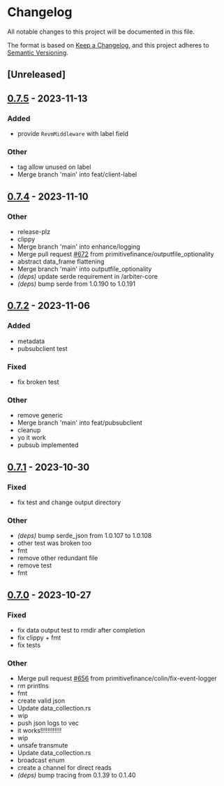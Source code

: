 # Changelog
All notable changes to this project will be documented in this file.

The format is based on [Keep a Changelog](https://keepachangelog.com/en/1.0.0/),
and this project adheres to [Semantic Versioning](https://semver.org/spec/v2.0.0.html).

## [Unreleased]

## [0.7.5](https://github.com/primitivefinance/arbiter/compare/arbiter-core-v0.7.4...arbiter-core-v0.7.5) - 2023-11-13

### Added
- provide `RevmMiddleware` with label field

### Other
- tag allow unused on label
- Merge branch 'main' into feat/client-label

## [0.7.4](https://github.com/primitivefinance/arbiter/compare/arbiter-core-v0.7.3...arbiter-core-v0.7.4) - 2023-11-10

### Other
- release-plz
- clippy
- Merge branch 'main' into enhance/logging
- Merge pull request [#672](https://github.com/primitivefinance/arbiter/pull/672) from primitivefinance/outputfile_optionality
- abstract data_frame flattening
- Merge branch 'main' into outputfile_optionality
- *(deps)* update serde requirement in /arbiter-core
- *(deps)* bump serde from 1.0.190 to 1.0.191

## [0.7.2](https://github.com/primitivefinance/arbiter/compare/arbiter-core-v0.7.1...arbiter-core-v0.7.2) - 2023-11-06

### Added
- metadata
- pubsubclient test

### Fixed
- fix broken test

### Other
- remove generic
- Merge branch 'main' into feat/pubsubclient
- cleanup
- yo it work
- pubsub implemented

## [0.7.1](https://github.com/primitivefinance/arbiter/compare/arbiter-core-v0.7.0...arbiter-core-v0.7.1) - 2023-10-30

### Fixed
- fix test and change output directory

### Other
- *(deps)* bump serde_json from 1.0.107 to 1.0.108
- other test was broken too
- fmt
- remove other redundant file
- remove test
- fmt

## [0.7.0](https://github.com/primitivefinance/arbiter/compare/arbiter-core-v0.6.3...arbiter-core-v0.7.0) - 2023-10-27

### Fixed
- fix data output test to rmdir after completion
- fix clippy + fmt
- fix tests

### Other
- Merge pull request [#656](https://github.com/primitivefinance/arbiter/pull/656) from primitivefinance/colin/fix-event-logger
- rm printlns
- fmt
- create valid json
- Update data_collection.rs
- wip
- push json logs to vec
- it works!!!!!!!!!!!!
- wip
- unsafe transmute
- Update data_collection.rs
- broadcast enum
- create a channel for direct reads
- *(deps)* bump tracing from 0.1.39 to 0.1.40
